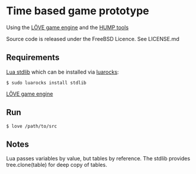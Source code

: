 # Time based game prototype

Using the [LÖVE game engine](https://love2d.org) and the [HUMP tools](https://github.com/vrld/hump)

Source code is released under the FreeBSD Licence. See LICENSE.md

## Requirements

[Lua stdlib](https://github.com/rrthomas/lua-stdlib) which can be installed via [luarocks](http://luarocks.org/en/Using_LuaRocks):

    $ sudo luarocks install stdlib

[LÖVE game engine](https://love2d.org/#download)

## Run

    $ love /path/to/src

## Notes

Lua passes variables by value, but tables by reference.
The stdlib provides tree.clone(table) for deep copy of tables.

